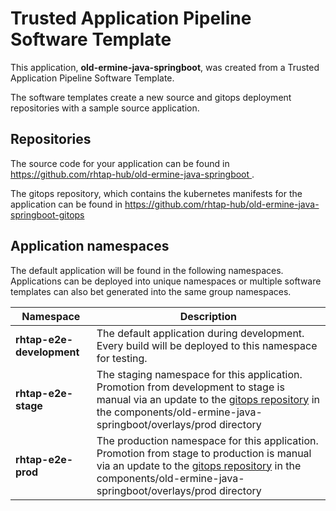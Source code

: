 # Trusted Application Pipeline Software Template

This application, **old-ermine-java-springboot**, was created from a Trusted Application Pipeline Software Template.

The software templates create a new source and gitops deployment repositories with a sample source application. 

## Repositories

The source code for your application can be found in [https://github.com/rhtap-hub/old-ermine-java-springboot ](https://github.com/rhtap-hub/old-ermine-java-springboot ).
 
The gitops repository, which contains the kubernetes manifests for the application can be found in 
[https://github.com/rhtap-hub/old-ermine-java-springboot-gitops ](https://github.com/rhtap-hub/old-ermine-java-springboot-gitops ) 

## Application namespaces 

The default application will be found in the following namespaces. Applications can be deployed into unique namespaces or multiple software templates can also bet generated into the same group namespaces.  

|  Namespace   |  Description   |  
| -------- | -------- |   
| **rhtap-e2e-development** | The default application during development. Every build will be deployed to this namespace for testing. | 
| **rhtap-e2e-stage** | The staging namespace for this application. Promotion from development to stage is manual via an update to the [gitops repository](https://github.com/rhtap-hub/old-ermine-java-springboot-gitops ) in the components/old-ermine-java-springboot/overlays/prod directory |  
| **rhtap-e2e-prod** | The production namespace for this application. Promotion from stage to production is manual via an update to the [gitops repository](https://github.com/rhtap-hub/old-ermine-java-springboot-gitops ) in the components/old-ermine-java-springboot/overlays/prod directory | 